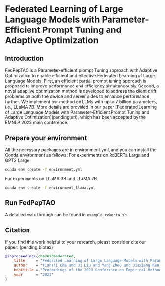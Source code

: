 # Federated Learning of Large Language Models with Parameter-Efficient Prompt Tuning and Adaptive Optimization

## Introduction

FedPepTAO is a Parameter-efficient prompt Tuning approach with Adaptive Optimization to enable efficient and effective Federated Learning of Large Language Models. First, an efficient partial prompt tuning approach is proposed to improve performance and efficiency simultaneously. Second, a novel adaptive optimization method is developed to address the client drift problems on both the device and server sides to enhance performance further. We implement our method on LLMs with up to 7 billion parameters, i.e., LLaMA 7B. More details are provided in our paper [Federated Learning of Large Language Models with Parameter-Efficient Prompt Tuning and Adaptive Optimization](pending url), which has been accepted by the EMNLP 2023 main conference.


## Prepare your environment

All the necessary packages are in environment.yml, and you can install the Conda environment as follows:
For experiments on RoBERTa Large and GPT2 Large
```bash
conda env create -f environment.yml
```
For experiments on LLaMA 3B and LLaMA 7B
```bash
conda env create -f environment_llama.yml
```


## Run FedPepTAO

A detailed walk through can be found in `example_roberta.sh`.


## Citation

If you find this work helpful to your research, please consider cite our paper: (pending bibtex)

```bibtex
@inproceedings{che2023federated,
    title     = "Federated Learning of Large Language Models with Parameter-Efficient Prompt Tuning and Adaptive Optimization",
    author    = "Tianshi Che and Ji Liu and Yang Zhou and Jiaxiang Ren and Jiwen Zhou and Victor S. Sheng and Huaiyu Dai and Dejing Dou",
    booktitle = "Proceedings of the 2023 Conference on Empirical Methods in Natural Language Processing",
    year      = "2023"
}
```
